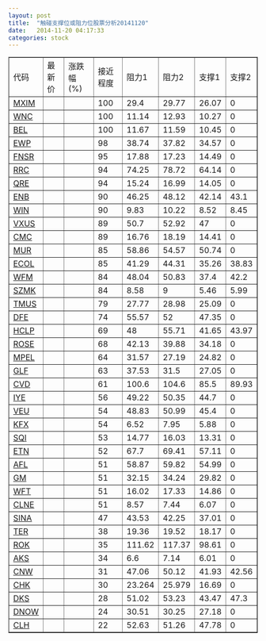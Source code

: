 ```yaml
---
layout: post
title:  "触碰支撑位或阻力位股票分析20141120"
date:   2014-11-20 04:17:33
categories: stock
---
```

<script type="text/javascript">
var stockList = []
stockList.push('gb_mxim');
stockList.push('gb_wnc');
stockList.push('gb_bel');
stockList.push('gb_ewp');
stockList.push('gb_fnsr');
stockList.push('gb_rrc');
stockList.push('gb_qre');
stockList.push('gb_enb');
stockList.push('gb_win');
stockList.push('gb_vxus');
stockList.push('gb_cmc');
stockList.push('gb_mur');
stockList.push('gb_ecol');
stockList.push('gb_wfm');
stockList.push('gb_szmk');
stockList.push('gb_tmus');
stockList.push('gb_dfe');
stockList.push('gb_hclp');
stockList.push('gb_rose');
stockList.push('gb_mpel');
stockList.push('gb_glf');
stockList.push('gb_cvd');
stockList.push('gb_iye');
stockList.push('gb_veu');
stockList.push('gb_kfx');
stockList.push('gb_sqi');
stockList.push('gb_etn');
stockList.push('gb_afl');
stockList.push('gb_gm');
stockList.push('gb_wft');
stockList.push('gb_clne');
stockList.push('gb_sina');
stockList.push('gb_ter');
stockList.push('gb_rok');
stockList.push('gb_aks');
stockList.push('gb_cnw');
stockList.push('gb_chk');
stockList.push('gb_dks');
stockList.push('gb_dnow');
stockList.push('gb_clh');
</script>
<table border="1">
 <tr>
 <td>代码</td>
 <td>最新价</td>
 <td>涨跌幅(%)</td>
 <td>接近程度</td>
 <td>阻力1</td>
 <td>阻力2</td>
 <td>支撑1</td>
 <td>支撑2</td>
</tr>
  <tr id="mxim" class="red">
  <td><a href="http://stock.finance.sina.com.cn/usstock/quotes/MXIM.html" target="_blank">MXIM</a></td><td></td><td></td><td>100</td><td>29.4</td><td>29.77</td><td>26.07</td><td>0</td></tr>
  <tr id="wnc" class="red">
  <td><a href="http://stock.finance.sina.com.cn/usstock/quotes/WNC.html" target="_blank">WNC</a></td><td></td><td></td><td>100</td><td>11.14</td><td>12.93</td><td>10.27</td><td>0</td></tr>
  <tr id="bel" class="red">
  <td><a href="http://stock.finance.sina.com.cn/usstock/quotes/BEL.html" target="_blank">BEL</a></td><td></td><td></td><td>100</td><td>11.67</td><td>11.59</td><td>10.45</td><td>0</td></tr>
  <tr id="ewp" class="red">
  <td><a href="http://stock.finance.sina.com.cn/usstock/quotes/EWP.html" target="_blank">EWP</a></td><td></td><td></td><td>98</td><td>38.74</td><td>37.82</td><td>34.57</td><td>0</td></tr>
  <tr id="fnsr" class="red">
  <td><a href="http://stock.finance.sina.com.cn/usstock/quotes/FNSR.html" target="_blank">FNSR</a></td><td></td><td></td><td>95</td><td>17.88</td><td>17.23</td><td>14.49</td><td>0</td></tr>
  <tr id="rrc" class="red">
  <td><a href="http://stock.finance.sina.com.cn/usstock/quotes/RRC.html" target="_blank">RRC</a></td><td></td><td></td><td>94</td><td>74.25</td><td>78.72</td><td>64.14</td><td>0</td></tr>
  <tr id="qre" class="red">
  <td><a href="http://stock.finance.sina.com.cn/usstock/quotes/QRE.html" target="_blank">QRE</a></td><td></td><td></td><td>94</td><td>15.24</td><td>16.99</td><td>14.05</td><td>0</td></tr>
  <tr id="enb" class="red">
  <td><a href="http://stock.finance.sina.com.cn/usstock/quotes/ENB.html" target="_blank">ENB</a></td><td></td><td></td><td>90</td><td>46.25</td><td>48.12</td><td>42.14</td><td>43.1</td></tr>
  <tr id="win" class="red">
  <td><a href="http://stock.finance.sina.com.cn/usstock/quotes/WIN.html" target="_blank">WIN</a></td><td></td><td></td><td>90</td><td>9.83</td><td>10.22</td><td>8.52</td><td>8.45</td></tr>
  <tr id="vxus" class="red">
  <td><a href="http://stock.finance.sina.com.cn/usstock/quotes/VXUS.html" target="_blank">VXUS</a></td><td></td><td></td><td>89</td><td>50.7</td><td>52.92</td><td>47</td><td>0</td></tr>
  <tr id="cmc" class="red">
  <td><a href="http://stock.finance.sina.com.cn/usstock/quotes/CMC.html" target="_blank">CMC</a></td><td></td><td></td><td>89</td><td>16.76</td><td>18.19</td><td>14.41</td><td>0</td></tr>
  <tr id="mur" class="green">
  <td><a href="http://stock.finance.sina.com.cn/usstock/quotes/MUR.html" target="_blank">MUR</a></td><td></td><td></td><td>85</td><td>58.86</td><td>54.57</td><td>50.74</td><td>0</td></tr>
  <tr id="ecol" class="green">
  <td><a href="http://stock.finance.sina.com.cn/usstock/quotes/ECOL.html" target="_blank">ECOL</a></td><td></td><td></td><td>85</td><td>41.29</td><td>44.31</td><td>35.26</td><td>38.83</td></tr>
  <tr id="wfm" class="red">
  <td><a href="http://stock.finance.sina.com.cn/usstock/quotes/WFM.html" target="_blank">WFM</a></td><td></td><td></td><td>84</td><td>48.04</td><td>50.83</td><td>37.4</td><td>42.2</td></tr>
  <tr id="szmk" class="green">
  <td><a href="http://stock.finance.sina.com.cn/usstock/quotes/SZMK.html" target="_blank">SZMK</a></td><td></td><td></td><td>84</td><td>8.58</td><td>9</td><td>5.46</td><td>5.99</td></tr>
  <tr id="tmus" class="red">
  <td><a href="http://stock.finance.sina.com.cn/usstock/quotes/TMUS.html" target="_blank">TMUS</a></td><td></td><td></td><td>79</td><td>27.77</td><td>28.98</td><td>25.09</td><td>0</td></tr>
  <tr id="dfe" class="red">
  <td><a href="http://stock.finance.sina.com.cn/usstock/quotes/DFE.html" target="_blank">DFE</a></td><td></td><td></td><td>74</td><td>55.57</td><td>52</td><td>47.35</td><td>0</td></tr>
  <tr id="hclp" class="green">
  <td><a href="http://stock.finance.sina.com.cn/usstock/quotes/HCLP.html" target="_blank">HCLP</a></td><td></td><td></td><td>69</td><td>48</td><td>55.71</td><td>41.65</td><td>43.97</td></tr>
  <tr id="rose" class="green">
  <td><a href="http://stock.finance.sina.com.cn/usstock/quotes/ROSE.html" target="_blank">ROSE</a></td><td></td><td></td><td>68</td><td>42.13</td><td>39.88</td><td>34.18</td><td>0</td></tr>
  <tr id="mpel" class="green">
  <td><a href="http://stock.finance.sina.com.cn/usstock/quotes/MPEL.html" target="_blank">MPEL</a></td><td></td><td></td><td>64</td><td>31.57</td><td>27.19</td><td>24.82</td><td>0</td></tr>
  <tr id="glf" class="red">
  <td><a href="http://stock.finance.sina.com.cn/usstock/quotes/GLF.html" target="_blank">GLF</a></td><td></td><td></td><td>63</td><td>37.53</td><td>31.5</td><td>27.05</td><td>0</td></tr>
  <tr id="cvd" class="green">
  <td><a href="http://stock.finance.sina.com.cn/usstock/quotes/CVD.html" target="_blank">CVD</a></td><td></td><td></td><td>61</td><td>100.6</td><td>104.6</td><td>85.5</td><td>89.93</td></tr>
  <tr id="iye" class="red">
  <td><a href="http://stock.finance.sina.com.cn/usstock/quotes/IYE.html" target="_blank">IYE</a></td><td></td><td></td><td>56</td><td>49.22</td><td>50.35</td><td>44.7</td><td>0</td></tr>
  <tr id="veu" class="green">
  <td><a href="http://stock.finance.sina.com.cn/usstock/quotes/VEU.html" target="_blank">VEU</a></td><td></td><td></td><td>54</td><td>48.83</td><td>50.99</td><td>45.4</td><td>0</td></tr>
  <tr id="kfx" class="red">
  <td><a href="http://stock.finance.sina.com.cn/usstock/quotes/KFX.html" target="_blank">KFX</a></td><td></td><td></td><td>54</td><td>6.52</td><td>7.95</td><td>5.88</td><td>0</td></tr>
  <tr id="sqi" class="green">
  <td><a href="http://stock.finance.sina.com.cn/usstock/quotes/SQI.html" target="_blank">SQI</a></td><td></td><td></td><td>53</td><td>14.77</td><td>16.03</td><td>13.31</td><td>0</td></tr>
  <tr id="etn" class="red">
  <td><a href="http://stock.finance.sina.com.cn/usstock/quotes/ETN.html" target="_blank">ETN</a></td><td></td><td></td><td>52</td><td>67.7</td><td>69.41</td><td>57.11</td><td>0</td></tr>
  <tr id="afl" class="green">
  <td><a href="http://stock.finance.sina.com.cn/usstock/quotes/AFL.html" target="_blank">AFL</a></td><td></td><td></td><td>51</td><td>58.87</td><td>59.82</td><td>54.99</td><td>0</td></tr>
  <tr id="gm" class="red">
  <td><a href="http://stock.finance.sina.com.cn/usstock/quotes/GM.html" target="_blank">GM</a></td><td></td><td></td><td>51</td><td>32.15</td><td>34.24</td><td>29.82</td><td>0</td></tr>
  <tr id="wft" class="red">
  <td><a href="http://stock.finance.sina.com.cn/usstock/quotes/WFT.html" target="_blank">WFT</a></td><td></td><td></td><td>51</td><td>16.02</td><td>17.33</td><td>14.86</td><td>0</td></tr>
  <tr id="clne" class="green">
  <td><a href="http://stock.finance.sina.com.cn/usstock/quotes/CLNE.html" target="_blank">CLNE</a></td><td></td><td></td><td>51</td><td>8.57</td><td>7.44</td><td>6.07</td><td>0</td></tr>
  <tr id="sina" class="green">
  <td><a href="http://stock.finance.sina.com.cn/usstock/quotes/SINA.html" target="_blank">SINA</a></td><td></td><td></td><td>47</td><td>43.53</td><td>42.25</td><td>37.01</td><td>0</td></tr>
  <tr id="ter" class="red">
  <td><a href="http://stock.finance.sina.com.cn/usstock/quotes/TER.html" target="_blank">TER</a></td><td></td><td></td><td>38</td><td>19.36</td><td>19.52</td><td>18.17</td><td>0</td></tr>
  <tr id="rok" class="red">
  <td><a href="http://stock.finance.sina.com.cn/usstock/quotes/ROK.html" target="_blank">ROK</a></td><td></td><td></td><td>35</td><td>111.62</td><td>117.37</td><td>98.61</td><td>0</td></tr>
  <tr id="aks" class="green">
  <td><a href="http://stock.finance.sina.com.cn/usstock/quotes/AKS.html" target="_blank">AKS</a></td><td></td><td></td><td>34</td><td>6.6</td><td>7.14</td><td>6.01</td><td>0</td></tr>
  <tr id="cnw" class="red">
  <td><a href="http://stock.finance.sina.com.cn/usstock/quotes/CNW.html" target="_blank">CNW</a></td><td></td><td></td><td>31</td><td>47.06</td><td>50.12</td><td>41.93</td><td>42.56</td></tr>
  <tr id="chk" class="red">
  <td><a href="http://stock.finance.sina.com.cn/usstock/quotes/CHK.html" target="_blank">CHK</a></td><td></td><td></td><td>30</td><td>23.264</td><td>25.979</td><td>16.69</td><td>0</td></tr>
  <tr id="dks" class="green">
  <td><a href="http://stock.finance.sina.com.cn/usstock/quotes/DKS.html" target="_blank">DKS</a></td><td></td><td></td><td>28</td><td>51.02</td><td>53.23</td><td>43.47</td><td>47.3</td></tr>
  <tr id="dnow" class="green">
  <td><a href="http://stock.finance.sina.com.cn/usstock/quotes/DNOW.html" target="_blank">DNOW</a></td><td></td><td></td><td>24</td><td>30.51</td><td>30.25</td><td>27.18</td><td>0</td></tr>
  <tr id="clh" class="green">
  <td><a href="http://stock.finance.sina.com.cn/usstock/quotes/CLH.html" target="_blank">CLH</a></td><td></td><td></td><td>22</td><td>52.63</td><td>51.26</td><td>47.78</td><td>0</td></tr>
</table>
